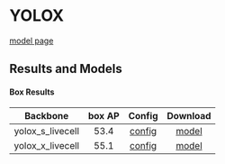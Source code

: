 # YOLOX

[model page](../../../yolox/README.md)

## Results and Models

#### Box Results

|     Backbone     | box AP |            Config             |                                                 Download                                                  |
| :--------------: | :----: | :---------------------------: | :-------------------------------------------------------------------------------------------------------: |
| yolox_s_livecell |  53.4  | [config](yolox_s_livecell.py) | [model](https://github.com/okotaku/dethub-weights/releases/download/v0.0.1/yolox_s_livecell-b3f4347f.pth) |
| yolox_x_livecell |  55.1  | [config](yolox_x_livecell.py) | [model](https://github.com/okotaku/dethub-weights/releases/download/v0.0.1/yolox_x_livecell-b1fb7170.pth) |
